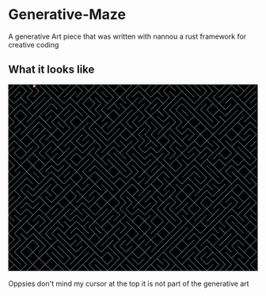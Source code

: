 # Generative-Maze
A generative Art piece that was written with nannou a rust framework for creative coding



## What it looks like
![Maze](./gif/maze.gif)

Oppsies don't mind my cursor at the top it is not part of the generative art